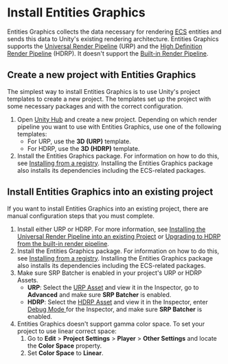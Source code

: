 # Install Entities Graphics

Entities Graphics collects the data necessary for rendering [ECS](https://docs.unity3d.com/Packages/com.unity.entities@latest/index.html) entities and sends this data to Unity's existing rendering architecture. Entities Graphics supports the [Universal Render Pipeline](https://docs.unity3d.com/Packages/com.unity.render-pipelines.universal@latest/index.html) (URP) and the [High Definition Render Pipeline](https://docs.unity3d.com/Packages/com.unity.render-pipelines.high-definition@latest/index.html) (HDRP). It doesn't support the [Built-in Render Pipeline](xref:built-in-render-pipeline).

## Create a new project with Entities Graphics

The simplest way to install Entities Graphics is to use Unity's project templates to create a new project. The templates set up the project with some necessary packages and with the correct configuration.

1. Open [Unity Hub](https://unity.com/unity-hub) and create a new project. Depending on which render pipeline you want to use with Entities Graphics, use one of the following templates:
	* For URP, use the **3D (URP)** template.
	* For HDRP, use the **3D (HDRP)** template.
2. Install the Entities Graphics package. For information on how to do this, see [Installing from a registry](xref:upm-ui-install). Installing the Entities Graphics package also installs its dependencies including the ECS-related packages.

## Install Entities Graphics into an existing project

If you want to install Entities Graphics into an existing project, there are manual configuration steps that you must complete.

1. Install either URP or HDRP. For more information, see [Installing the Universal Render Pipeline into an existing Project](https://docs.unity3d.com/Packages/com.unity.render-pipelines.universal@latest?subfolder=/manual/InstallURPIntoAProject.html) or [Upgrading to HDRP from the built-in render pipeline](https://docs.unity3d.com/Packages/com.unity.render-pipelines.high-definition@latest?subfolder=/manual/Upgrading-To-HDRP.html).
2. Install the Entities Graphics package. For information on how to do this, see [Installing from a registry](xref:upm-ui-install). Installing the Entities Graphics package also installs its dependencies including the ECS-related packages.
3. Make sure SRP Batcher is enabled in your project's URP or HDRP Assets.
   * **URP**: Select the [URP Asset](https://docs.unity3d.com/Packages/com.unity.render-pipelines.universal@latest?subfolder=/manual/universalrp-asset.html) and view it in the Inspector, go to **Advanced** and make sure **SRP Batcher** is enabled.
   * **HDRP**: Select the [HDRP Asset](https://docs.unity3d.com/Packages/com.unity.render-pipelines.high-definition@latest?subfolder=/manual/index.html) and view it in the Inspector, enter [Debug Mode ](https://docs.unity3d.com/Manual/InspectorOptions.html)for the Inspector, and make sure **SRP Batcher** is enabled.
4. Entities Graphics doesn't support gamma color space. To set your 
 project to use linear correct space:
   1. Go to **Edit** > **Project Settings** > **Player** > **Other Settings** and locate the **Color Space** property.
   2. Set **Color Space** to **Linear**.